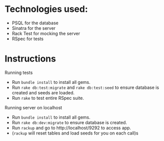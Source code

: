 # Technologies used:
 * PSQL for the database
 * Sinatra for the server
 * Rack Test for mocking the server
 * RSpec for tests

 # Instructions
 Running tests
 * Run ```bundle install``` to install all gems.
 * Run ```rake db:test:migrate``` and ```rake db:test:seed``` to ensure database is created and seeds are loaded.
 * Run ```rake``` to test entire RSpec suite.

 Running server on localhost
 * Run ```bundle install``` to install all gems.
 * Run ```rake db:dev:migrate``` to ensure database is created.
 * Run ```rackup``` and go to http://localhost/9292 to access app.
 * (```rackup``` will reset tables and load seeds for you on each call)s